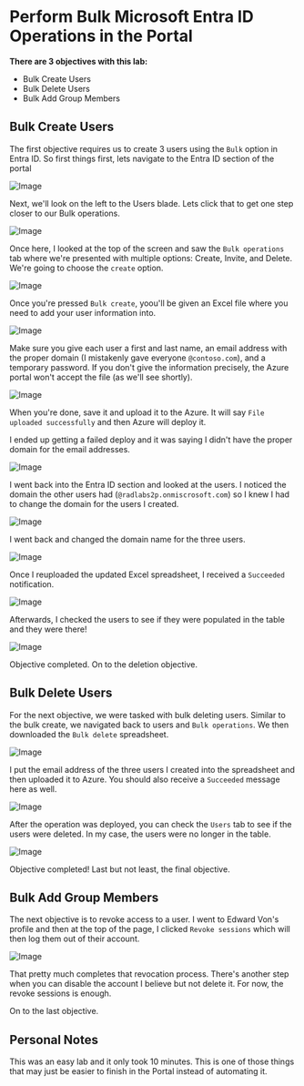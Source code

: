 # Perform Bulk Microsoft Entra ID Operations in the Portal

**There are 3 objectives with this lab:**
* Bulk Create Users
* Bulk Delete Users
* Bulk Add Group Members


## Bulk Create Users

The first objective requires us to create 3 users using the `Bulk` option in Entra ID. So first things first, lets navigate to the Entra ID section of the portal

![Image](EntraIDBulk1.png)

Next, we'll look on the left to the Users blade. Lets click that to get one step closer to our Bulk operations.  

![Image](EntraIDBulk2.png)

Once here, I looked at the top of the screen and saw the `Bulk operations` tab where we're presented with multiple options: Create, Invite, and Delete. We're going to choose the `create` option. 

![Image](EntraIDBulk3.png)

Once you're pressed `Bulk create`, yoou'll be given an Excel file where you need to add your user information into. 

![Image](EntraIDBulk4.png)

Make sure you give each user a first and last name, an email address with the proper domain (I mistakenly gave everyone `@contoso.com`), and a temporary password. If you don't give the information precisely, the Azure portal won't accept the file (as we'll see shortly). 

![Image](EntraIDBulk5.png)

When you're done, save it and upload it to the Azure. It will say `File uploaded successfully` and then Azure will deploy it. 

I ended up getting a failed deploy and it was saying I didn't have the proper domain for the email addresses. 

![Image](EntraIDBulk6.png)

I went back into the Entra ID section and looked at the users. I noticed the domain the other users had (`@radlabs2p.onmiscrosoft.com`) so I knew I had to change the domain for the users I created. 

![Image](EntraIDBulk7.png)

I went back and changed the domain name for the three users. 

![Image](EntraIDBulk8.png)

Once I reuploaded the updated Excel spreadsheet, I received a `Succeeded` notification.

![Image](EntraIDBulk9.png)

Afterwards, I checked the users to see if they were populated in the table and they were there!

![Image](EntraIDBulk10.png)

Objective completed. On to the deletion objective.

## Bulk Delete Users

For the next objective, we were tasked with bulk deleting users. Similar to the bulk create, we navigated back to users and `Bulk operations`. We then downloaded the `Bulk delete` spreadsheet.

![Image](EntraIDBulk11.png)

I put the email address of the three users I created into the spreadsheet and then uploaded it to Azure. You should also receive a `Succeeded` message here as well. 

![Image](EntraIDBulk12.png)

After the operation was deployed, you can check the `Users` tab to see if the users were deleted. In my case, the users were no longer in the table. 

![Image](EntraIDBulk13.png)

Objective completed! Last but not least, the final objective. 

## Bulk Add Group Members

The next objective is to revoke access to a user. I went to Edward Von's profile and then at the top of the page, I clicked `Revoke sessions` which will then log them out of their account. 

![Image](EntraID9.png)

That pretty much completes that revocation process. There's another step when you can disable the account I believe but not delete it. For now, the revoke sessions is enough. 

On to the last objective.


## Personal Notes

This was an easy lab and it only took 10 minutes. This is one of those things that may just be easier to finish in the Portal instead of automating it. 
